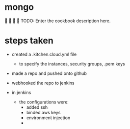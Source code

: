 # mongo
:taco: :taco: :taco: :taco:
TODO: Enter the cookbook description here.

# steps taken

- created a .kitchen.cloud.yml file
  - to specify the instances, security groups, .pem keys

- made a repo and pushed onto github
- webhooked the repo to jenkins
- in jenkins
  - the configurations were:
    - added ssh
    - binded aws keys
    - environment injection
    -
